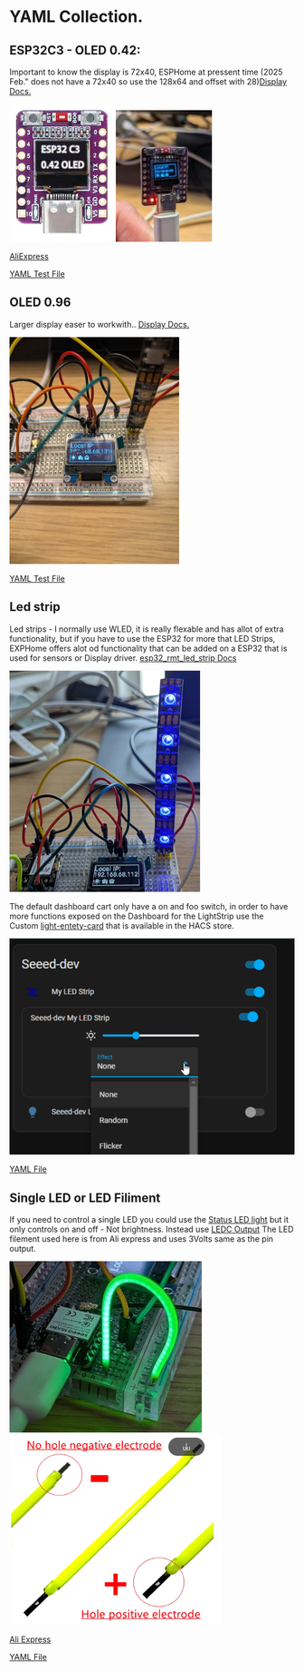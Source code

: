 # YAML Collection.

## ESP32C3 - OLED 0.42:
Important to know the display is 72x40, ESPHome at pressent time (2025 Feb." does not have a 72x40 so use the 128x64 and offset with 28)[Display Docs.](https://esphome.io/components/display/)

![ESP32-C3 OLED](../images/esp32c3-oled.png)![](../images/esp32c3-oled-local-IP_300x400.jpg
)

[AliExpress](https://www.aliexpress.com/item/1005007342383107.html?spm=a2g0o.order_list.order_list_main.181.21ef79d2pBUubG)

[YAML Test File](small-display-test.yaml)

## OLED 0.96
Larger display easer to workwith.. [Display Docs.](https://esphome.io/components/display/)

![0.96 OLED](../images/esp32-c3%20-%20oled%200.9_300x400.jpg)

[YAML Test File](./esphome-0.94%20SSD1303%20Display.yaml)

## Led strip 
Led strips - I normally use WLED, it is really flexable and has allot of extra functionality, but if you have to use the ESP32 for more that LED Strips, EXPHome offers alot od functionality that can be added on a ESP32 that is used for sensors or Display driver. [esp32_rmt_led_strip Docs](https://esphome.io/components/light/esp32_rmt_led_strip)

![alt text](<../images/Breadboard-light strip.png>)

The default dashboard cart only have a on and foo switch, in order to have more functions exposed on the Dashboard for the LightStrip use the Custom [light-entety-card](https://github.com/ljmerza/light-entity-card) that is available in the HACS store. 

![](../images/custom-light-card.png)

[YAML File](esphome-Light-strip.yaml)

## Single LED or LED Filiment
If you need to control a single LED you could use the [Status LED light](https://esphome.io/components/light/status_led.html) but it only controls on and off - Not brightness. Instead use [LEDC Output](https://esphome.io/components/output/ledc) 
The LED filement used here is from Ali express and uses 3Volts same as the pin output.

![setup](../images/led-filament.png)![poliazation](../images/Led-filement-polaization.png)

[Ali Express](https://www.aliexpress.com/item/1005007294507470.html?spm=a2g0o.order_list.order_list_main.89.7ae279d2L82cOK)

[YAML File](<esphome-Single LED.yaml>)



